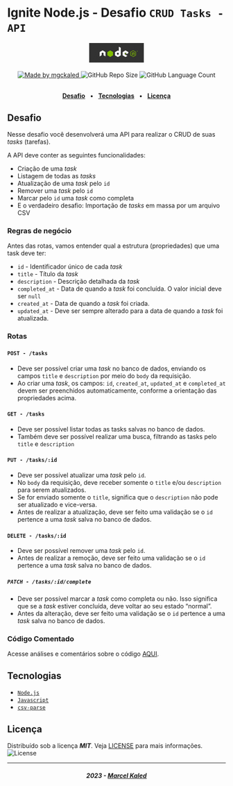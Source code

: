 <!-- markdownlint-disable MD033 -->

# Ignite Node.js - Desafio `CRUD Tasks - API`

<div align="center">
   <img alt="Node.js" src=".github/assets/nodejs-logo.jpg" width="25%"/>
</div>
<br>

<div align="center">
   <a href="https://github.com/mgckaled">
      <img alt="Made by mgckaled" src="https://img.shields.io/badge/made%20by-mgckaled-yellow">
   </a>
   <img alt="GitHub Repo Size" src="https://img.shields.io/github/repo-size/mgckaled/ignite-nodejs-desafio-tasksAPI">
   <img alt="GitHub Language Count" src="https://img.shields.io/github/languages/count/mgckaled/ignite-nodejs-desafio-tasksAPI">
</div>
<br>

<div align="center">

[**Desafio**](#desafio) &nbsp;&nbsp;**•**&nbsp;&nbsp;
[**Tecnologias**](#tecnologias) &nbsp;&nbsp;**•**&nbsp;&nbsp;
[**Licença**](#licença)

</div>

## Desafio

Nesse desafio você desenvolverá uma API para realizar o CRUD de suas *tasks* (tarefas).

A API deve conter as seguintes funcionalidades:

- Criação de uma *task*
- Listagem de todas as *tasks*
- Atualização de uma *task* pelo `id`
- Remover uma *task* pelo `id`
- Marcar pelo `id` uma *task* como completa
- E o verdadeiro desafio: Importação de *tasks* em massa por um arquivo CSV

### Regras de negócio

Antes das rotas, vamos entender qual a estrutura (propriedades) que uma task deve ter:

- `id` - Identificador único de cada *task*
- `title` - Título da *task*
- `description` - Descrição detalhada da *task*
- `completed_at` - Data de quando a *task* foi concluída. O valor inicial deve ser `null`
- `created_at` - Data de quando a *task* foi criada.
- `updated_at` - Deve ser sempre alterado para a data de quando a *task* foi atualizada.

### Rotas

#### `POST - /tasks`

- Deve ser possível criar uma *task* no banco de dados, enviando os campos `title` e `description` por meio do `body` da requisição.
- Ao criar uma *task*, os campos: `id`, `created_at`, `updated_at` e `completed_at` devem ser preenchidos automaticamente, conforme a orientação das propriedades acima.

#### `GET - /tasks`

- Deve ser possível listar todas as tasks salvas no banco de dados.
- Também deve ser possível realizar uma busca, filtrando as tasks pelo `title` e `description`

#### `PUT - /tasks/:id`

- Deve ser possível atualizar uma *task* pelo `id`.
- No `body` da requisição, deve receber somente o `title` e/ou `description` para serem atualizados.
- Se for enviado somente o `title`, significa que o `description` não pode ser atualizado e vice-versa.
- Antes de realizar a atualização, deve ser feito uma validação se o `id` pertence a uma *task* salva no banco de dados.

#### `DELETE - /tasks/:id`

- Deve ser possível remover uma *task* pelo `id`.
- Antes de realizar a remoção, deve ser feito uma validação se o `id` pertence a uma *task* salva no banco de dados.

##### `PATCH - /tasks/:id/complete`

- Deve ser possível marcar a *task* como completa ou não. Isso significa que se a *task* estiver concluída, deve voltar ao seu estado “normal”.
- Antes da alteração, deve ser feito uma validação se o `id` pertence a uma *task* salva no banco de dados.

### Código Comentado

Acesse análises e comentários sobre o código [AQUI](./.github/docs/index.md).

## Tecnologias

- [`Node.js`](https://nodejs.org/n/)
- [`Javascript`](https://developer.mozilla.org/pt-BR/docs/Web/JavaScript)
- [`csv-parse`](https://www.npmjs.com/package/csv-parse)

## Licença

Distribuído sob a licença ***MIT***. Veja [LICENSE](LICENSE) para mais informações.  <img alt="License" src="https://img.shields.io/static/v1?label=license&message=MIT&color=49AA26&labelColor=000000">

---

<h5 align="center">
 2023 - <a href="https://github.com/mgckaled/">Marcel Kaled</a>
</h5>
